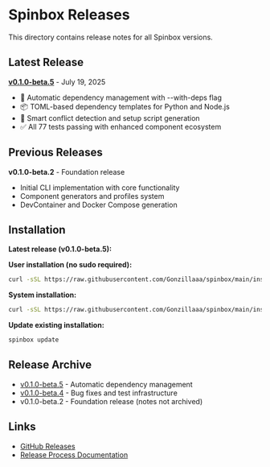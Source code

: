 # Spinbox Releases

This directory contains release notes for all Spinbox versions.

## Latest Release

**[v0.1.0-beta.5](v0.1.0-beta.5.md)** - July 19, 2025
- 🚀 Automatic dependency management with --with-deps flag
- 📦 TOML-based dependency templates for Python and Node.js
- 🎯 Smart conflict detection and setup script generation
- ✅ All 77 tests passing with enhanced component ecosystem

## Previous Releases

**v0.1.0-beta.2** - Foundation release
- Initial CLI implementation with core functionality
- Component generators and profiles system
- DevContainer and Docker Compose generation

## Installation

**Latest release (v0.1.0-beta.5):**

**User installation (no sudo required):**
```bash
curl -sSL https://raw.githubusercontent.com/Gonzillaaa/spinbox/main/install-user.sh | bash
```

**System installation:**
```bash
curl -sSL https://raw.githubusercontent.com/Gonzillaaa/spinbox/main/install.sh | sudo bash
```

**Update existing installation:**
```bash
spinbox update
```

## Release Archive

- [v0.1.0-beta.5](v0.1.0-beta.5.md) - Automatic dependency management
- [v0.1.0-beta.4](v0.1.0-beta.4.md) - Bug fixes and test infrastructure
- v0.1.0-beta.2 - Foundation release (notes not archived)

## Links

- [GitHub Releases](https://github.com/Gonzillaaa/spinbox/releases)
- [Release Process Documentation](../dev/release-process.md)